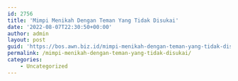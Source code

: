 ```yaml
---
id: 2756
title: 'Mimpi Menikah Dengan Teman Yang Tidak Disukai'
date: '2022-08-07T22:30:50+00:00'
author: admin
layout: post
guid: 'https://bos.awn.biz.id/mimpi-menikah-dengan-teman-yang-tidak-disukai/'
permalink: /mimpi-menikah-dengan-teman-yang-tidak-disukai/
categories:
    - Uncategorized
---
```


